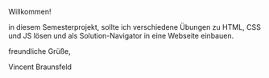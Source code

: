 Willkommen!

in diesem Semesterprojekt, sollte ich verschiedene Übungen zu HTML, CSS und JS lösen und als Solution-Navigator in eine Webseite einbauen.

freundliche Grüße,

Vincent Braunsfeld

